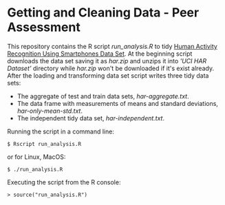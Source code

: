Getting and Cleaning Data - Peer Assessment
===========================================

This repository contains the R script _run\_analysis.R_ to tidy
[Human Activity Recognition Using Smartphones Data Set](http://archive.ics.uci.edu/ml/datasets/Human+Activity+Recognition+Using+Smartphones).
At the beginning script downloads the data set saving it as _har.zip_ and
unzips it into _'UCI HAR Dataset'_ directory while _har.zip_ won't be downloaded
if it's exist already. After the loading and transforming data set script
writes three tidy data sets:

- The aggregate of test and train data sets, _har-aggregate.txt_.
- The data frame with measurements of means and standard deviations, _har-only-mean-std.txt_.
- The independent tidy data set, _har-independent.txt_.

Running the script in a command line:

`$ Rscript run_analysis.R`

or for Linux, MacOS:

`$ ./run_analysis.R`

Executing the script from the R console:

`> source("run_analysis.R")`
